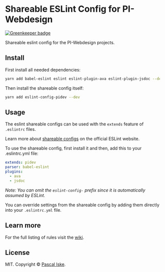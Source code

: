 # Shareable ESLint Config for PI-Webdesign

[![Greenkeeper badge](https://badges.greenkeeper.io/pascaliske/eslint-config-pidev.svg)](https://greenkeeper.io/)

Shareable eslint config for the PI-Webdesign projects.

## Install

First install all needed dependencies:

```bash
yarn add babel-eslint eslint eslint-plugin-ava eslint-plugin-jsdoc --dev
```

Then install the shareable config itself:

```bash
yarn add eslint-config-pidev --dev
```

## Usage

The eslint shareable configs can be used with the `extends` feature of `.eslintrc` files.

Learn more about [shareable configs](http://eslint.org/docs/developer-guide/shareable-configs) on the official ESLint website.

To use the shareable config, first install it and then, add this to your .eslintrc.yml file:

```yml
extends: pidev
parser: babel-eslint
plugins:
  - ava
  - jsdoc
```

*Note: You can omit the `eslint-config-` prefix since it is automatically assumed by ESLint.*

You can override settings from the shareable config by adding them directly into your
`.eslintrc.yml` file.

## Learn more

For the full listing of rules visit the [wiki](https://github.com/pascaliske/eslint-config-pidev/wiki).

## License

MIT. Copyright &copy; [Pascal Iske](https://pascal-iske.de).

